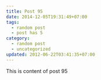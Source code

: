 ```yaml
---
title: Post 95
date: 2014-12-05T19:31:49+07:00
tags:
  - random post
  - post has 5
category:
  - random post
  - uncategorized
updated: 2012-06-22T03:41:35+07:00
---
```

This is content of post 95
